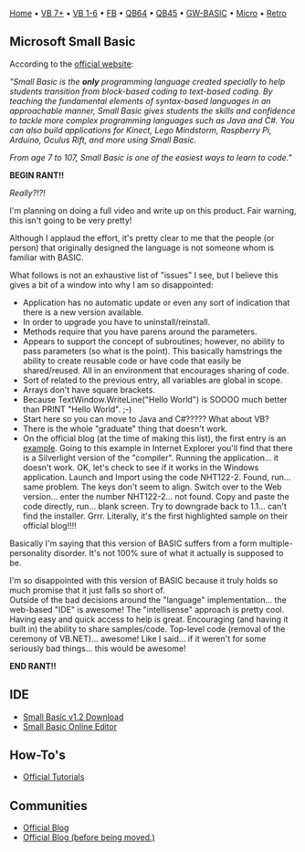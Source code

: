 [Home](https://gotbasic.com) • [VB 7+](vb.md) • [VB 1-6](vb6.md) • [FB](freebasic.md) • [QB64](qb64.md) • [QB45](qb.md) • [GW-BASIC](gw-basic.md) • [Micro](micro.md) • [Retro](retro.md)

## Microsoft Small Basic

According to the [official website](http://smallbasic.com):

*"Small Basic is the **only** programming language created specially to help students transition from block-based coding to text-based coding. By teaching the fundamental elements of syntax-based languages in an approachable manner, Small Basic gives students the skills and confidence to tackle more complex programming languages such as Java and C#. You can also build applications for Kinect, Lego Mindstorm, Raspberry Pi, Arduino, Oculus Rift, and more using Small Basic.*

*From age 7 to 107, Small Basic is one of the easiest ways to learn to code."*

**BEGIN RANT!!**

*Really?!?!*

I'm planning on doing a full video and write up on this product.  Fair warning, this isn't going to be very pretty!  

Although I applaud the effort, it's pretty clear to me that the people (or person) that originally designed the language is not someone whom is familiar with BASIC.  

What follows is not an exhaustive list of "issues" I see, but I believe this gives a bit of a window into why I am so disappointed:  

- Application has no automatic update or even any sort of indication that there is a new version available.
- In order to upgrade you have to uninstall/reinstall.
- Methods require that you have parens around the parameters.
- Appears to support the concept of subroutines; however, no ability to pass parameters (so what is the point).  This basically hamstrings the ability to create reusable code or have code that easily be shared/reused. All in an environment that encourages sharing of code.
- Sort of related to the previous entry, all variables are global in scope.
- Arrays don't have square brackets.
- Because TextWindow.WriteLine("Hello World") is SOOOO much better than PRINT "Hello World". ;-)
- Start here so you can move to Java and C#????? What about VB?
- There is the whole "graduate" thing that doesn't work.
- On the official blog (at the time of making this list), the first entry is an [example](http://smallbasic.com/program/?NHT122-2).  Going to this example in Internet Explorer you'll find that there is a Silverlight version of the "compiler".  Running the application... it doesn't work.  OK, let's check to see if it works in the Windows application.  Launch and Import using the code NHT122-2.  Found, run... same problem.  The keys don't seem to align.  Switch over to the Web version... enter the number NHT122-2... not found.  Copy and paste the code directly, run... blank screen.  Try to downgrade back to 1.1... can't find the installer.  Grrr.  Literally, it's the first highlighted sample on their official blog!!!!  

Basically I'm saying that this version of BASIC suffers from a form multiple-personality disorder.  It's not 100% sure of what it actually is supposed to be.  

I'm so disappointed with this version of BASIC because it truly holds so much promise that it just falls so short of.  
Outside of the bad decisions around the "language"  implementation... the web-based "IDE" is awesome!  The "intellisense" approach is pretty cool.  Having easy and quick access to help is great.  Encouraging (and having it built in) the ability to share samples/code.  Top-level code (removal of the ceremony of VB.NET)... awesome!  Like I said... if it weren't for some seriously bad things... this would be awesome!  

**END RANT!!**

## IDE

- [Small Basic v1.2 Download](https://download.microsoft.com/download/3/6/8/3684D9A0-C25C-4F50-96E2-2BB1DFA146E7/SmallBasic.msi)
- [Small Basic Online Editor](https://smallbasic-publicwebsite.azurewebsites.net/Program/Editor.aspx)

## How-To's

- [Official Tutorials](https://smallbasic-publicwebsite.azurewebsites.net/Pages/Tutorials/Tutorials.aspx)

## Communities

- [Official Blog](https://techcommunity.microsoft.com/t5/Small-Basic-Blog/bg-p/SmallBasic)
- [Official Blog (before being moved.)](https://blogs.msdn.microsoft.com/smallbasic/)
